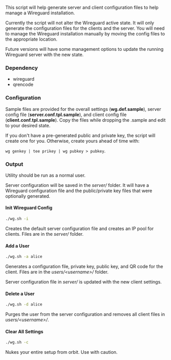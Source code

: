 This script will help generate server and client configuration files to help manage a Wireguard installation.

Currently the script will not alter the Wireguard active state. It will only generate the configuration files for the clients and the server. You will need to manage the Wireguard installation manually by moving the config files to the appropriate location. 

Future versions will have some management options to update the running Wireguard server with the new state.

### Dependency

* wireguard
* qrencode

### Configuration
Sample files are provided for the overall settings (__wg.def.sample__), server config file (__server.conf.tpl.sample__), and client config file (__client.conf.tpl.sample__). Copy the files while dropping the .sample and edit to your desired state.

If you don't have a pre-generated public and private key, the script will create one for you. Otherwise, create yours ahead of time with:

`wg genkey | tee prikey | wg pubkey > pubkey`.

### Output

Utility should be run as a normal user. 

Server configuration will be saved in the _server/_ folder. It will have a Wireguard configuration file and the public/private key files that were optionally generated.

#### Init Wireguard Config

```bash
./wg.sh -i
```

Creates the default server configuration file and creates an IP pool for clients. Files are in the _server/_ folder.

#### Add a User

```bash
./wg.sh -a alice
```

Generates a configuration file, private key, public key, and QR code for the client. Files are in the _users/\<username\>/_ folder.

Server configuration file in _server/_ is updated with the new client settings.

#### Delete a User

```bash
./wg.sh -d alice
```
Purges the user from the server configuration and removes all client files in _users/\<username\>/_.

#### Clear All Settings

```bash
./wg.sh -c
```

Nukes your entire setup from orbit. Use with caution.
